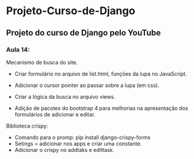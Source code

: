 # Projeto-Curso-de-Django
## Projeto do curso de Django pelo YouTube

### Aula 14:
Mecanismo de busca do site.
- Criar formulário no arquivo de list.html, funções da lupa no JavaScript.
- Adicionar o cursor pointer ao passar sobre a lupa (em css).
- Criar a lógica da busca no arquivo views.

- Adição de pacotes do bootstrap 4 para melhorias na apresentação dos formulários de adicionar e editar.

Biblioteca crispy:

- Comando para o promp: pip install django-crispy-forms
- Setings = adicionar nos apps e criar uma constante.
- Adicionar o crispy no addtaks e edittask.


